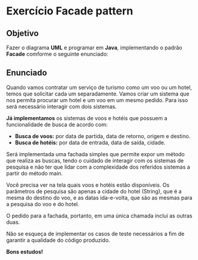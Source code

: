 # Exercício Facade pattern

## Objetivo

Fazer o diagrama **UML** e programar em **Java**, implementando o padrão **Facade** comforme o 
seguinte enunciado:

## Enunciado

Quando vamos contratar um serviço de turismo como um voo ou um hotel, temos que
solicitar cada um separadamente. Vamos criar um sistema que nos permita procurar um
hotel e um voo em um mesmo pedido. Para isso será necessário interagir com dois
sistemas.

**Já implementamos** os sistemas de voos e hotéis que possuem a funcionalidade de busca
de acordo com:

- **Busca de voos:** por data de partida, data de retorno, origem e destino.
- **Busca de hotéis:** por data de entrada, data de saída, cidade.

Será implementada uma fachada simples que permite expor um método que realiza as
buscas, tendo o cuidado de interagir com os sistemas de pesquisa e não ter que lidar com
a complexidade dos referidos sistemas a partir do método main.

Você precisa ver na tela quais voos e hotéis estão disponíveis. Os parâmetros de pesquisa
são apenas a cidade do hotel (String), que é a mesma do destino do voo, e as datas
ida-e-volta, que são as mesmas para a pesquisa do voo e do hotel.

O pedido para a fachada, portanto, em uma única chamada inclui as outras duas.

Não se esqueça de implementar os casos de teste necessários a fim de garantir a
qualidade do código produzido.

**Bons estudos!**